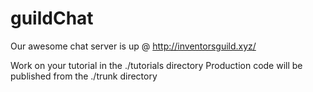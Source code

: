 # guildChat
Our awesome chat server is up @ http://inventorsguild.xyz/

Work on your tutorial in the ./tutorials directory
Production code will be published from the ./trunk directory
